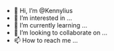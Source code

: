 - 👋 Hi, I’m @Kennylius
- 👀 I’m interested in ...
- 🌱 I’m currently learning ...
- 💞️ I’m looking to collaborate on ...
- 📫 How to reach me ...

<!---
Kennylius/Kennylius is a ✨ special ✨ repository because its `README.md` (this file) appears on your GitHub profile.
You can click the Preview link to take a look at your changes.
--->
